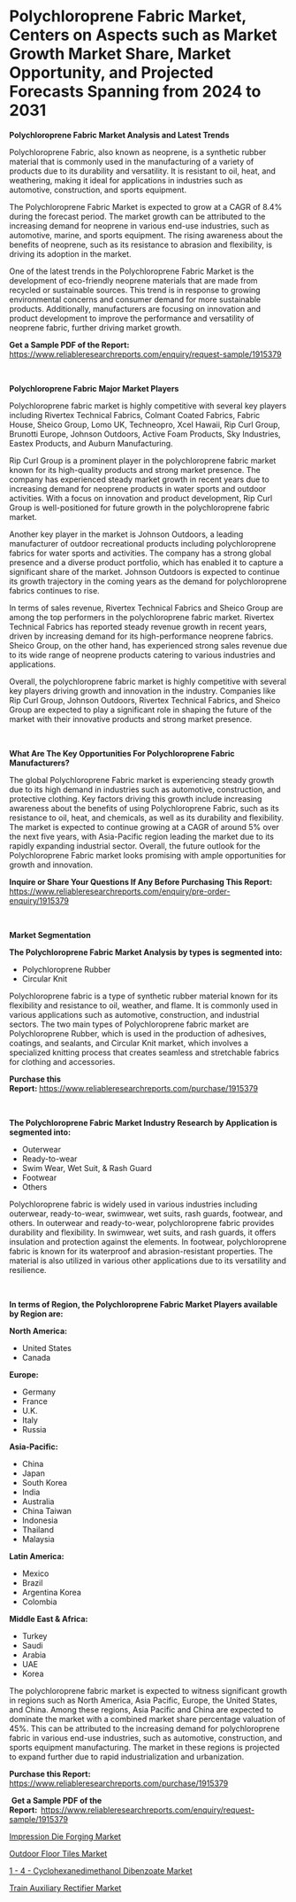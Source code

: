 <p><h1>Polychloroprene Fabric Market, Centers on Aspects such as Market Growth Market Share, Market Opportunity, and Projected Forecasts Spanning from 2024 to 2031</h1></p><p><strong>Polychloroprene Fabric Market Analysis and Latest Trends</strong></p>
<p><p>Polychloroprene Fabric, also known as neoprene, is a synthetic rubber material that is commonly used in the manufacturing of a variety of products due to its durability and versatility. It is resistant to oil, heat, and weathering, making it ideal for applications in industries such as automotive, construction, and sports equipment.</p><p>The Polychloroprene Fabric Market is expected to grow at a CAGR of 8.4% during the forecast period. The market growth can be attributed to the increasing demand for neoprene in various end-use industries, such as automotive, marine, and sports equipment. The rising awareness about the benefits of neoprene, such as its resistance to abrasion and flexibility, is driving its adoption in the market.</p><p>One of the latest trends in the Polychloroprene Fabric Market is the development of eco-friendly neoprene materials that are made from recycled or sustainable sources. This trend is in response to growing environmental concerns and consumer demand for more sustainable products. Additionally, manufacturers are focusing on innovation and product development to improve the performance and versatility of neoprene fabric, further driving market growth.</p></p>
<p><strong>Get a Sample PDF of the Report:&nbsp;</strong> <a href="https://www.reliableresearchreports.com/enquiry/request-sample/1915379">https://www.reliableresearchreports.com/enquiry/request-sample/1915379</a></p>
<p>&nbsp;</p>
<p><strong>Polychloroprene Fabric Major Market Players</strong></p>
<p><p>Polychloroprene fabric market is highly competitive with several key players including Rivertex Technical Fabrics, Colmant Coated Fabrics, Fabric House, Sheico Group, Lomo UK, Techneopro, Xcel Hawaii, Rip Curl Group, Brunotti Europe, Johnson Outdoors, Active Foam Products, Sky Industries, Eastex Products, and Auburn Manufacturing.</p><p>Rip Curl Group is a prominent player in the polychloroprene fabric market known for its high-quality products and strong market presence. The company has experienced steady market growth in recent years due to increasing demand for neoprene products in water sports and outdoor activities. With a focus on innovation and product development, Rip Curl Group is well-positioned for future growth in the polychloroprene fabric market.</p><p>Another key player in the market is Johnson Outdoors, a leading manufacturer of outdoor recreational products including polychloroprene fabrics for water sports and activities. The company has a strong global presence and a diverse product portfolio, which has enabled it to capture a significant share of the market. Johnson Outdoors is expected to continue its growth trajectory in the coming years as the demand for polychloroprene fabrics continues to rise.</p><p>In terms of sales revenue, Rivertex Technical Fabrics and Sheico Group are among the top performers in the polychloroprene fabric market. Rivertex Technical Fabrics has reported steady revenue growth in recent years, driven by increasing demand for its high-performance neoprene fabrics. Sheico Group, on the other hand, has experienced strong sales revenue due to its wide range of neoprene products catering to various industries and applications.</p><p>Overall, the polychloroprene fabric market is highly competitive with several key players driving growth and innovation in the industry. Companies like Rip Curl Group, Johnson Outdoors, Rivertex Technical Fabrics, and Sheico Group are expected to play a significant role in shaping the future of the market with their innovative products and strong market presence.</p></p>
<p>&nbsp;</p>
<p><strong>What Are The Key Opportunities For Polychloroprene Fabric Manufacturers?</strong></p>
<p><p>The global Polychloroprene Fabric market is experiencing steady growth due to its high demand in industries such as automotive, construction, and protective clothing. Key factors driving this growth include increasing awareness about the benefits of using Polychloroprene Fabric, such as its resistance to oil, heat, and chemicals, as well as its durability and flexibility. The market is expected to continue growing at a CAGR of around 5% over the next five years, with Asia-Pacific region leading the market due to its rapidly expanding industrial sector. Overall, the future outlook for the Polychloroprene Fabric market looks promising with ample opportunities for growth and innovation.</p></p>
<p><strong>Inquire or Share Your Questions If Any Before Purchasing This Report:</strong> <a href="https://www.reliableresearchreports.com/enquiry/pre-order-enquiry/1915379">https://www.reliableresearchreports.com/enquiry/pre-order-enquiry/1915379</a></p>
<p>&nbsp;</p>
<p><strong>Market Segmentation</strong></p>
<p><strong>The Polychloroprene Fabric Market Analysis by types is segmented into:</strong></p>
<p><ul><li>Polychloroprene Rubber</li><li>Circular Knit</li></ul></p>
<p><p>Polychloroprene fabric is a type of synthetic rubber material known for its flexibility and resistance to oil, weather, and flame. It is commonly used in various applications such as automotive, construction, and industrial sectors. The two main types of Polychloroprene fabric market are Polychloroprene Rubber, which is used in the production of adhesives, coatings, and sealants, and Circular Knit market, which involves a specialized knitting process that creates seamless and stretchable fabrics for clothing and accessories.</p></p>
<p><strong>Purchase this Report:&nbsp;</strong><a href="https://www.reliableresearchreports.com/purchase/1915379">https://www.reliableresearchreports.com/purchase/1915379</a></p>
<p>&nbsp;</p>
<p><strong>The Polychloroprene Fabric Market Industry Research by Application is segmented into:</strong></p>
<p><ul><li>Outerwear</li><li>Ready-to-wear</li><li>Swim Wear, Wet Suit, & Rash Guard</li><li>Footwear</li><li>Others</li></ul></p>
<p><p>Polychloroprene fabric is widely used in various industries including outerwear, ready-to-wear, swimwear, wet suits, rash guards, footwear, and others. In outerwear and ready-to-wear, polychloroprene fabric provides durability and flexibility. In swimwear, wet suits, and rash guards, it offers insulation and protection against the elements. In footwear, polychloroprene fabric is known for its waterproof and abrasion-resistant properties. The material is also utilized in various other applications due to its versatility and resilience.</p></p>
<p>&nbsp;</p>
<p><strong>In terms of Region, the Polychloroprene Fabric Market Players available by Region are:</strong></p>
<p>
    <p> <strong> North America: </strong>
        <ul>
            <li>United States</li>
            <li>Canada</li>
        </ul>
        </p> 
    <p> <strong> Europe: </strong>
        <ul>
            <li>Germany</li>
            <li>France</li>
            <li>U.K.</li>
            <li>Italy</li>
            <li>Russia</li>
        </ul>
        </p> 
    <p> <strong> Asia-Pacific: </strong>
        <ul>
            <li>China</li>
            <li>Japan</li>
            <li>South Korea</li>
            <li>India</li>
            <li>Australia</li>
            <li>China Taiwan</li>
            <li>Indonesia</li>
            <li>Thailand</li>
            <li>Malaysia</li>
        </ul>
        </p> 
    <p> <strong> Latin America: </strong>
        <ul>
            <li>Mexico</li>
            <li>Brazil</li>
            <li>Argentina Korea</li>
            <li>Colombia</li>
        </ul>
        </p> 
    <p> <strong> Middle East & Africa: </strong>
        <ul>
            <li>Turkey</li>
            <li>Saudi</li>
            <li>Arabia</li>
            <li>UAE</li>
            <li>Korea</li>
        </ul>
    </p>
    </p>
<p><p>The polychloroprene fabric market is expected to witness significant growth in regions such as North America, Asia Pacific, Europe, the United States, and China. Among these regions, Asia Pacific and China are expected to dominate the market with a combined market share percentage valuation of 45%. This can be attributed to the increasing demand for polychloroprene fabric in various end-use industries, such as automotive, construction, and sports equipment manufacturing. The market in these regions is projected to expand further due to rapid industrialization and urbanization.</p></p>
<p><strong>Purchase this Report: </strong><a href="https://www.reliableresearchreports.com/purchase/1915379">https://www.reliableresearchreports.com/purchase/1915379</a></p>
<p>&nbsp;<strong>Get a Sample PDF of the Report:&nbsp;&nbsp;</strong><a href="https://www.reliableresearchreports.com/enquiry/request-sample/1915379">https://www.reliableresearchreports.com/enquiry/request-sample/1915379</a></p>
<p><strong></strong></p>
<p><p><a href="https://github.com/okotobwrhuteie/Market-Research-Report-List-1/blob/main/impression-die-forging-market.md">Impression Die Forging Market</a></p><p><a href="https://github.com/myacatherineblakecaczo9vcsw/Market-Research-Report-List-1/blob/main/outdoor-floor-tiles-market.md">Outdoor Floor Tiles Market</a></p><p><a href="https://issuu.com/reportprime-2/docs/1-4-cyclohexanedimethanol-dibenzoate-market-size-2">1 - 4 - Cyclohexanedimethanol Dibenzoate Market</a></p><p><a href="https://issuu.com/reportprime-2/docs/train-auxiliary-rectifier-market-size-2030.pptx">Train Auxiliary Rectifier Market</a></p></p>